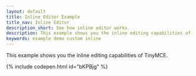 ```yaml
---
layout: default
title: Inline Editor Example
title_nav: Inline Editor
description_short: See how inline editor works.
description: This example shows you the inline editing capabilities of TinyMCE. 
keywords: example demo custom inline
---
```


This example shows you the inline editing capabilities of TinyMCE. 

{% include codepen.html id="bKPBjg" %}

